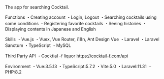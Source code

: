 The app for searching Cocktail.

Functions
・Creating account
・Login, Logout
・Searching cocktails using some conditions
・Registering favorite cocktails
・Seeing histories
・Displaying contents in Japanese and English

Skills
・Vue.js
・Vuex, Vue Router, i18n, Ant Design Vue
・Laravel
・Laravel Sanctum
・TypeScript
・MySQL

Third Party API
・Cocktial -f liquor
    https://cocktail-f.com/api

Environment
・Vue:3.5.13
・TypeScript:5.7.2
・Vite:5.0
・Laravel:11.31
・PHP:8.2
